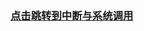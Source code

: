 ### [点击跳转到中断与系统调用](https://github.com/lcdzhao/operating_system/tree/master/theory/%E9%99%841%EF%BC%9A%E7%A1%AC%E4%BB%B6%E7%9B%B8%E5%85%B3/%E4%B8%AD%E6%96%AD%E4%B8%8E%E7%B3%BB%E7%BB%9F%E8%B0%83%E7%94%A8)
